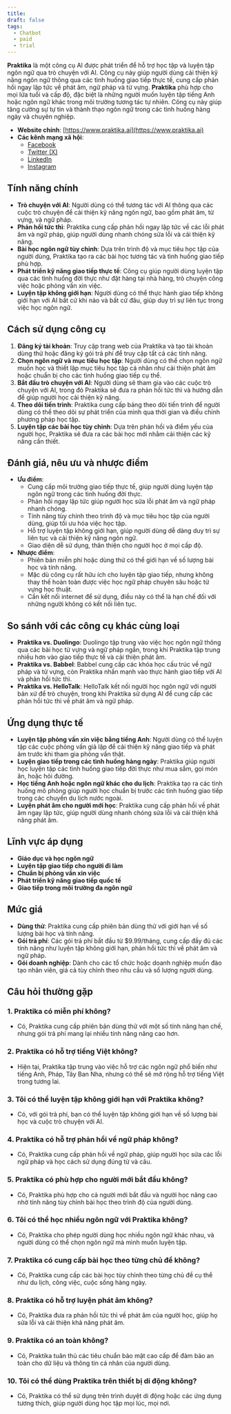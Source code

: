 ```yaml
---
title: 
draft: false
tags:
  - Chatbot
  - paid
  - trial
---
```

**Praktika** là một công cụ AI được phát triển để hỗ trợ học tập và luyện tập ngôn ngữ qua trò chuyện với AI. Công cụ này giúp người dùng cải thiện kỹ năng ngôn ngữ thông qua các tình huống giao tiếp thực tế, cung cấp phản hồi ngay lập tức về phát âm, ngữ pháp và từ vựng. **Praktika** phù hợp cho mọi lứa tuổi và cấp độ, đặc biệt là những người muốn luyện tập tiếng Anh hoặc ngôn ngữ khác trong môi trường tương tác tự nhiên. Công cụ này giúp tăng cường sự tự tin và thành thạo ngôn ngữ trong các tình huống hàng ngày và chuyên nghiệp.

- **Website chính**: [https://www.praktika.ai](https://www.praktika.ai)
- **Các kênh mạng xã hội**:
    - [Facebook](https://www.facebook.com/praktikaai)
    - [Twitter (X)](https://www.twitter.com/praktikaai)
    - [LinkedIn](https://www.linkedin.com/company/praktika-ai)
    - [Instagram](https://www.instagram.com/praktika.ai)

## Tính năng chính

- **Trò chuyện với AI**: Người dùng có thể tương tác với AI thông qua các cuộc trò chuyện để cải thiện kỹ năng ngôn ngữ, bao gồm phát âm, từ vựng, và ngữ pháp.
- **Phản hồi tức thì**: Praktika cung cấp phản hồi ngay lập tức về các lỗi phát âm và ngữ pháp, giúp người dùng nhanh chóng sửa lỗi và cải thiện kỹ năng.
- **Bài học ngôn ngữ tùy chỉnh**: Dựa trên trình độ và mục tiêu học tập của người dùng, Praktika tạo ra các bài học tương tác và tình huống giao tiếp phù hợp.
- **Phát triển kỹ năng giao tiếp thực tế**: Công cụ giúp người dùng luyện tập qua các tình huống đời thực như đặt hàng tại nhà hàng, trò chuyện công việc hoặc phỏng vấn xin việc.
- **Luyện tập không giới hạn**: Người dùng có thể thực hành giao tiếp không giới hạn với AI bất cứ khi nào và bất cứ đâu, giúp duy trì sự liên tục trong việc học ngôn ngữ.

## Cách sử dụng công cụ

1. **Đăng ký tài khoản**: Truy cập trang web của Praktika và tạo tài khoản dùng thử hoặc đăng ký gói trả phí để truy cập tất cả các tính năng.
2. **Chọn ngôn ngữ và mục tiêu học tập**: Người dùng có thể chọn ngôn ngữ muốn học và thiết lập mục tiêu học tập cá nhân như cải thiện phát âm hoặc chuẩn bị cho các tình huống giao tiếp cụ thể.
3. **Bắt đầu trò chuyện với AI**: Người dùng sẽ tham gia vào các cuộc trò chuyện với AI, trong đó Praktika sẽ đưa ra phản hồi tức thì và hướng dẫn để giúp người học cải thiện kỹ năng.
4. **Theo dõi tiến trình**: Praktika cung cấp bảng theo dõi tiến trình để người dùng có thể theo dõi sự phát triển của mình qua thời gian và điều chỉnh phương pháp học tập.
5. **Luyện tập các bài học tùy chỉnh**: Dựa trên phản hồi và điểm yếu của người học, Praktika sẽ đưa ra các bài học mới nhằm cải thiện các kỹ năng cần thiết.

## Đánh giá, nêu ưu và nhược điểm

- **Ưu điểm**:
    - Cung cấp môi trường giao tiếp thực tế, giúp người dùng luyện tập ngôn ngữ trong các tình huống đời thực.
    - Phản hồi ngay lập tức giúp người học sửa lỗi phát âm và ngữ pháp nhanh chóng.
    - Tính năng tùy chỉnh theo trình độ và mục tiêu học tập của người dùng, giúp tối ưu hóa việc học tập.
    - Hỗ trợ luyện tập không giới hạn, giúp người dùng dễ dàng duy trì sự liên tục và cải thiện kỹ năng ngôn ngữ.
    - Giao diện dễ sử dụng, thân thiện cho người học ở mọi cấp độ.
- **Nhược điểm**:
    - Phiên bản miễn phí hoặc dùng thử có thể giới hạn về số lượng bài học và tính năng.
    - Mặc dù công cụ rất hữu ích cho luyện tập giao tiếp, nhưng không thay thế hoàn toàn được việc học ngữ pháp chuyên sâu hoặc từ vựng học thuật.
    - Cần kết nối internet để sử dụng, điều này có thể là hạn chế đối với những người không có kết nối liên tục.

## So sánh với các công cụ khác cùng loại

- **Praktika vs. Duolingo**: Duolingo tập trung vào việc học ngôn ngữ thông qua các bài học từ vựng và ngữ pháp ngắn, trong khi Praktika tập trung nhiều hơn vào giao tiếp thực tế và cải thiện phát âm.
- **Praktika vs. Babbel**: Babbel cung cấp các khóa học cấu trúc về ngữ pháp và từ vựng, còn Praktika nhấn mạnh vào thực hành giao tiếp với AI và phản hồi tức thì.
- **Praktika vs. HelloTalk**: HelloTalk kết nối người học ngôn ngữ với người bản xứ để trò chuyện, trong khi Praktika sử dụng AI để cung cấp các phản hồi tức thì về phát âm và ngữ pháp.

## Ứng dụng thực tế

- **Luyện tập phỏng vấn xin việc bằng tiếng Anh**: Người dùng có thể luyện tập các cuộc phỏng vấn giả lập để cải thiện kỹ năng giao tiếp và phát âm trước khi tham gia phỏng vấn thật.
- **Luyện giao tiếp trong các tình huống hàng ngày**: Praktika giúp người học luyện tập các tình huống giao tiếp đời thực như mua sắm, gọi món ăn, hoặc hỏi đường.
- **Học tiếng Anh hoặc ngôn ngữ khác cho du lịch**: Praktika tạo ra các tình huống mô phỏng giúp người học chuẩn bị trước các tình huống giao tiếp trong các chuyến du lịch nước ngoài.
- **Luyện phát âm cho người mới học**: Praktika cung cấp phản hồi về phát âm ngay lập tức, giúp người dùng nhanh chóng sửa lỗi và cải thiện khả năng phát âm.

## Lĩnh vực áp dụng

- **Giáo dục và học ngôn ngữ**
- **Luyện tập giao tiếp cho người đi làm**
- **Chuẩn bị phỏng vấn xin việc**
- **Phát triển kỹ năng giao tiếp quốc tế**
- **Giao tiếp trong môi trường đa ngôn ngữ**

## Mức giá

- **Dùng thử**: Praktika cung cấp phiên bản dùng thử với giới hạn về số lượng bài học và tính năng.
- **Gói trả phí**: Các gói trả phí bắt đầu từ $9.99/tháng, cung cấp đầy đủ các tính năng như luyện tập không giới hạn, phản hồi tức thì về phát âm và ngữ pháp.
- **Gói doanh nghiệp**: Dành cho các tổ chức hoặc doanh nghiệp muốn đào tạo nhân viên, giá cả tùy chỉnh theo nhu cầu và số lượng người dùng.

## Câu hỏi thường gặp

### 1. **Praktika có miễn phí không?**

- Có, Praktika cung cấp phiên bản dùng thử với một số tính năng hạn chế, nhưng gói trả phí mang lại nhiều tính năng nâng cao hơn.

### 2. **Praktika có hỗ trợ tiếng Việt không?**

- Hiện tại, Praktika tập trung vào việc hỗ trợ các ngôn ngữ phổ biến như tiếng Anh, Pháp, Tây Ban Nha, nhưng có thể sẽ mở rộng hỗ trợ tiếng Việt trong tương lai.

### 3. **Tôi có thể luyện tập không giới hạn với Praktika không?**

- Có, với gói trả phí, bạn có thể luyện tập không giới hạn về số lượng bài học và cuộc trò chuyện với AI.

### 4. **Praktika có hỗ trợ phản hồi về ngữ pháp không?**

- Có, Praktika cung cấp phản hồi về ngữ pháp, giúp người học sửa các lỗi ngữ pháp và học cách sử dụng đúng từ và câu.

### 5. **Praktika có phù hợp cho người mới bắt đầu không?**

- Có, Praktika phù hợp cho cả người mới bắt đầu và người học nâng cao nhờ tính năng tùy chỉnh bài học theo trình độ của người dùng.

### 6. **Tôi có thể học nhiều ngôn ngữ với Praktika không?**

- Có, Praktika cho phép người dùng học nhiều ngôn ngữ khác nhau, và người dùng có thể chọn ngôn ngữ mà mình muốn luyện tập.

### 7. **Praktika có cung cấp bài học theo từng chủ đề không?**

- Có, Praktika cung cấp các bài học tùy chỉnh theo từng chủ đề cụ thể như du lịch, công việc, cuộc sống hàng ngày.

### 8. **Praktika có hỗ trợ luyện phát âm không?**

- Có, Praktika đưa ra phản hồi tức thì về phát âm của người học, giúp họ sửa lỗi và cải thiện khả năng phát âm.

### 9. **Praktika có an toàn không?**

- Có, Praktika tuân thủ các tiêu chuẩn bảo mật cao cấp để đảm bảo an toàn cho dữ liệu và thông tin cá nhân của người dùng.

### 10. **Tôi có thể dùng Praktika trên thiết bị di động không?**

- Có, Praktika có thể sử dụng trên trình duyệt di động hoặc các ứng dụng tương thích, giúp người dùng học tập mọi lúc, mọi nơi.